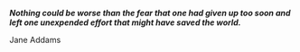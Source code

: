 _**Nothing could be worse than the fear that one had given up too soon and left one unexpended effort that might have saved the world.**_

Jane Addams